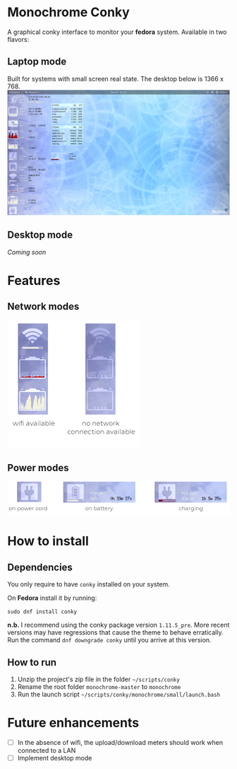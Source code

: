 # Monochrome Conky
A graphical conky interface to monitor your **fedora** system.  Available in two flavors:

## Laptop mode
Built for systems with small screen real state.  The desktop below is 1366 x 768.
![laptop](small/images/small-v04.png)

## Desktop mode
*Coming soon*

# Features
## Network modes
![network](small/images/network-modes.png)
## Power modes
![power](small/images/power-modes.png)

# How to install
## Dependencies
You only require to have `conky` installed on your system.

On **Fedora** install it by running:

```
sudo dnf install conky
```

**n.b.** I recommend using the conky package version `1.11.5_pre`.
More recent versions may have regressions that cause the theme to behave erratically.  Run the command `dnf downgrade conky` until you arrive at this version.

## How to run
1. Unzip the project's zip file in the folder `~/scripts/conky`
1. Rename the root folder `monochrome-master` to `monochrome`
1. Run the launch script `~/scripts/conky/monochrome/small/launch.bash`

# Future enhancements
- [ ] In the absence of wifi, the upload/download meters should work when connected to a LAN
- [ ] Implement desktop mode